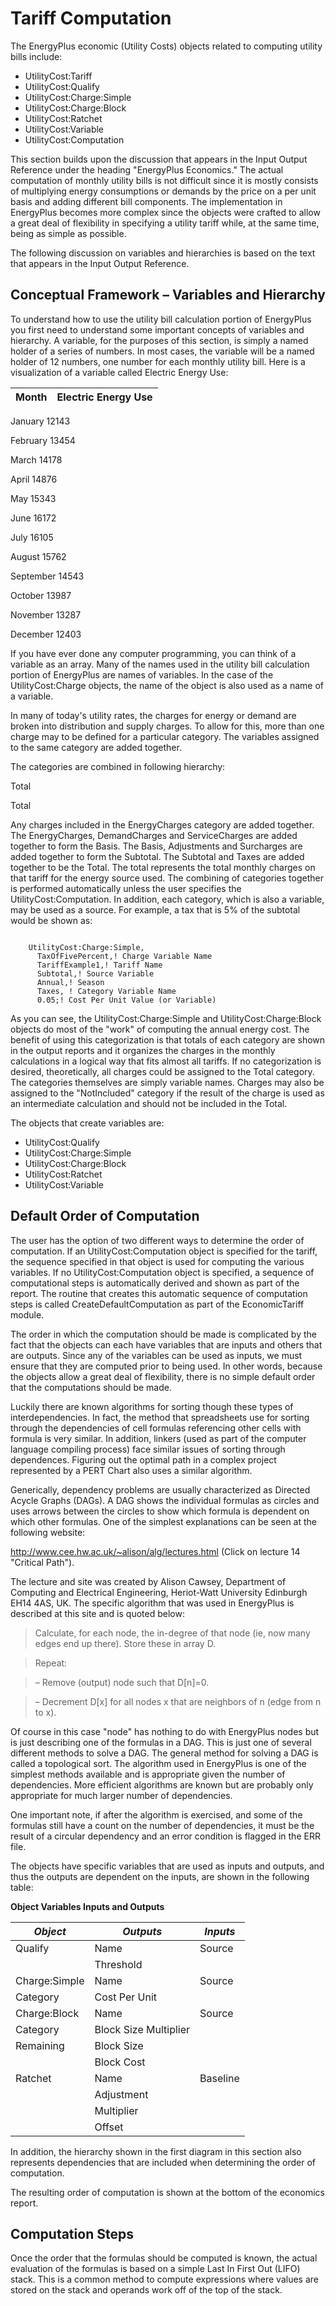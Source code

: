 # Tariff Computation

The EnergyPlus economic (Utility Costs) objects related to computing utility bills include:

- UtilityCost:Tariff
- UtilityCost:Qualify
- UtilityCost:Charge:Simple
- UtilityCost:Charge:Block
- UtilityCost:Ratchet
- UtilityCost:Variable
- UtilityCost:Computation

This section builds upon the discussion that appears in the Input Output Reference under the heading "EnergyPlus Economics."  The actual computation of monthly utility bills is not difficult since it is mostly consists of multiplying energy consumptions or demands by the price on a per unit basis and adding different bill components.  The implementation in EnergyPlus becomes more complex since the objects were crafted to allow a great deal of  flexibility in specifying a utility tariff while, at the same time, being as simple as possible.

The following discussion on variables and hierarchies is based on the text that appears in the Input Output Reference.

## Conceptual Framework – Variables and Hierarchy

To understand how to use the utility bill calculation portion of EnergyPlus you first need to understand some important concepts of variables and hierarchy.  A variable, for the purposes of this section, is simply a named holder of a series of numbers. In most cases, the variable will be a named holder of 12 numbers, one number for each monthly utility bill. Here is a visualization of a variable called Electric Energy Use:

Month|Electric Energy Use
-----|-------------------
January
12143

February
13454

March
14178

April
14876

May
15343

June
16172

July
16105

August
15762

September
14543

October
13987

November
13287

December
12403

If you have ever done any computer programming, you can think of a variable as an array.  Many of the names used in the utility bill calculation portion of EnergyPlus are names of variables.  In the case of the UtilityCost:Charge objects, the name of the object is also used as a name of a variable.

In many of today's utility rates, the charges for energy or demand are broken into distribution and supply charges.  To allow for this, more than one charge may to be defined for a particular category.  The variables assigned to the same category are added together.

The categories are combined in following hierarchy:

Total

Total

Any charges included in the EnergyCharges category are added together. The EnergyCharges, DemandCharges and ServiceCharges are added together to form the Basis. The Basis, Adjustments and Surcharges are added together to form the Subtotal. The Subtotal and Taxes are added together to be the Total.  The total represents the total monthly charges on that tariff for the energy source used.  The combining of categories together is performed automatically unless the user specifies the UtilityCost:Computation.  In addition, each category, which is also a variable, may be used as a source. For example, a tax that is 5% of the subtotal would be shown as:

~~~~~~~~~~~~~~~~~~~~

    UtilityCost:Charge:Simple,
      TaxOfFivePercent,! Charge Variable Name
      TariffExample1,! Tariff Name
      Subtotal,! Source Variable
      Annual,! Season
      Taxes, ! Category Variable Name
      0.05;! Cost Per Unit Value (or Variable)
~~~~~~~~~~~~~~~~~~~~

As you can see, the UtilityCost:Charge:Simple and UtilityCost:Charge:Block objects do most of the "work" of computing the annual energy cost.  The benefit of using this categorization is that totals of each category are shown in the output reports and it organizes the charges in the monthly calculations in a logical way that fits almost all tariffs.  If no categorization is desired, theoretically, all charges could be assigned to the Total category. The categories themselves are simply variable names. Charges may also be assigned to the "NotIncluded" category if the result of the charge is used as an intermediate calculation and should not be included in the Total.

The objects that create variables are:

- UtilityCost:Qualify
- UtilityCost:Charge:Simple
- UtilityCost:Charge:Block
- UtilityCost:Ratchet
- UtilityCost:Variable

## Default Order of Computation

The user has the option of two different ways to determine the order of computation. If an UtilityCost:Computation object is specified for the tariff, the sequence specified in that object is used for computing the various variables. If no UtilityCost:Computation object is specified, a sequence of computational steps is automatically derived and shown as part of the report. The routine that creates this automatic sequence of computation steps is called CreateDefaultComputation as part of the EconomicTariff module.

The order in which the computation should be made is complicated by the fact that the objects can each have variables that are inputs and others that are outputs.  Since any of the variables can be used as inputs, we must ensure that they are computed prior to being used. In other words, because the objects allow a great deal of flexibility, there is no simple default order that the computations should be made.

Luckily there are known algorithms for sorting though these types of interdependencies.  In fact, the method that spreadsheets use for sorting through the dependencies of cell formulas referencing other cells with formula is very similar.  In addition, linkers (used as part of the computer language compiling process) face similar issues of sorting through dependences. Figuring out the optimal path in a complex project represented by a PERT Chart also uses a similar algorithm.

Generically, dependency problems are usually characterized as Directed Acycle Graphs (DAGs). A DAG shows the individual formulas as circles and uses arrows between the circles to show which formula is dependent on which other formulas.  One of the simplest explanations can be seen at the following website:

http://www.cee.hw.ac.uk/~alison/alg/lectures.html (Click on lecture 14 "Critical Path").

The lecture and site was created by Alison Cawsey, Department of Computing and Electrical Engineering, Heriot-Watt University Edinburgh EH14 4AS, UK.  The specific algorithm that was used in EnergyPlus is described at this site and is quoted below:

> Calculate, for each node, the in-degree of that node (ie, now many edges end up there). Store these in array D.

> Repeat:

> – Remove (output) node such that D[n]=0.

> – Decrement D[x] for all nodes x that are neighbors of n (edge from n to x).

Of course in this case "node" has nothing to do with EnergyPlus nodes but is just describing one of the formulas in a DAG.  This is just one of several different methods to solve a DAG.  The general method for solving a DAG is called a topological sort. The algorithm used in EnergyPlus is one of the simplest methods available and is appropriate given the number of dependencies.  More efficient algorithms are known but are probably only appropriate for much larger number of dependencies.

One important note, if after the algorithm is exercised, and some of the formulas still have a count on the number of dependencies, it must be the result of a circular dependency and an error condition is flagged in the ERR file.

The objects have specific variables that are used as inputs and outputs, and thus the outputs are dependent on the inputs, are shown in the following table:

**Object Variables Inputs and Outputs**

*Object*|*Outputs*|*Inputs*
---------------|----------------|---------------
Qualify|Name|Source
||Threshold
Charge:Simple|Name|Source
|Category|Cost Per Unit
Charge:Block|Name|Source
|Category|Block Size Multiplier
|Remaining|Block Size
||Block Cost
Ratchet|Name|Baseline
||Adjustment
||Multiplier
||Offset

In addition, the hierarchy shown in the first diagram in this section also represents dependencies that are included when determining the order of computation.

The resulting order of computation is shown at the bottom of the economics report.

## Computation Steps

Once the order that the formulas should be computed is known, the actual evaluation of the formulas is based on a simple Last In First Out (LIFO) stack.  This is a common method to compute expressions where values are stored on the stack and operands work off of the top of the stack.